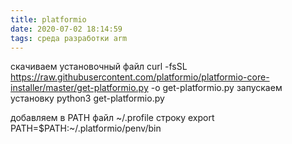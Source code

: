 ```yaml
---
title: platformio
date: 2020-07-02 18:14:59
tags: среда разработки arm
---
```

скачиваем установочный файл
	curl -fsSL https://raw.githubusercontent.com/platformio/platformio-core-installer/master/get-platformio.py -o get-platformio.py
запускаем установку
	python3 get-platformio.py

добавляем в PATH
файл ~/.profile строку
export PATH=$PATH:~/.platformio/penv/bin
